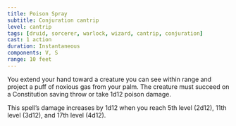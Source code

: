 ```yaml
---
title: Poison Spray
subtitle: Conjuration cantrip
level: cantrip
tags: [druid, sorcerer, warlock, wizard, cantrip, conjuration]
cast: 1 action
duration: Instantaneous
components: V, S
range: 10 feet
---
```

You extend your hand toward a creature you can see within range and project a puff of noxious gas from your palm. The creature must succeed on a Constitution saving throw or take 1d12 poison damage.

This spell’s damage increases by 1d12 when you reach 5th level (2d12), 11th level (3d12), and 17th level (4d12).